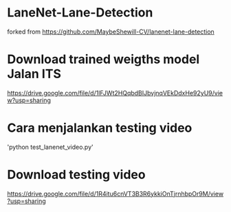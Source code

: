 # LaneNet-Lane-Detection
forked from https://github.com/MaybeShewill-CV/lanenet-lane-detection

# Download trained weigths model Jalan ITS
https://drive.google.com/file/d/1lFJWt2HQqbdBIJbvjnqVEkDdxHe92yU9/view?usp=sharing

# Cara menjalankan testing video
'python test_lanenet_video.py'

# Download testing video
https://drive.google.com/file/d/1R4itu6cnVT3B3R6ykkiOnTjrnhbpOr9M/view?usp=sharing
